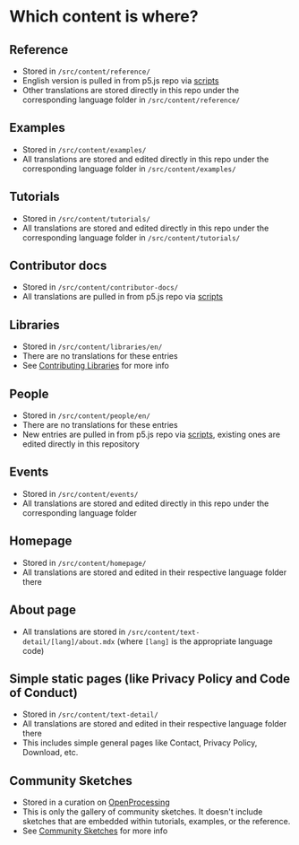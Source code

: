 # Which content is where?

## Reference

- Stored in `/src/content/reference/`
- English version is pulled in from p5.js repo via [scripts](./scripts.md)
- Other translations are stored directly in this repo under the corresponding language folder in `/src/content/reference/`

## Examples

- Stored in `/src/content/examples/`
- All translations are stored and edited directly in this repo under the corresponding language folder in `/src/content/examples/`

## Tutorials

- Stored in `/src/content/tutorials/`
- All translations are stored and edited directly in this repo under the corresponding language folder in `/src/content/tutorials/`

## Contributor docs

- Stored in `/src/content/contributor-docs/`
- All translations are pulled in from p5.js repo via [scripts](./scripts.md)

## Libraries

- Stored in `/src/content/libraries/en/`
- There are no translations for these entries
- See [Contributing Libraries](./contributing_libraries.md) for more info

## People

- Stored in `/src/content/people/en/`
- There are no translations for these entries
- New entries are pulled in from p5.js repo via [scripts](./scripts.md), existing ones are edited directly in this repository

## Events

- Stored in `/src/content/events/`
- All translations are stored and edited directly in this repo under the corresponding language folder

## Homepage

- Stored in `/src/content/homepage/`
- All translations are stored and edited in their respective language folder there

## About page

- All translations are stored in `/src/content/text-detail/[lang]/about.mdx` (where `[lang]` is the appropriate language code)

## Simple static pages (like Privacy Policy and Code of Conduct)

- Stored in `/src/content/text-detail/`
- All translations are stored and edited in their respective language folder there
- This includes simple general pages like Contact, Privacy Policy, Download, etc.

## Community Sketches

- Stored in a curation on [OpenProcessing](https://openprocessing.org)
- This is only the gallery of community sketches. It doesn't include sketches that are embedded within tutorials, examples, or the reference.
- See [Community Sketches](./community_sketches.md) for more info
